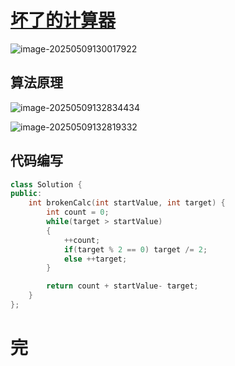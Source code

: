 # [坏了的计算器](https://leetcode.cn/problems/broken-calculator/)

![image-20250509130017922](https://md-wind.oss-cn-nanjing.aliyuncs.com/md/20250509130017971.png)

## 算法原理

![image-20250509132834434](https://md-wind.oss-cn-nanjing.aliyuncs.com/md/20250509132834495.png)

![image-20250509132819332](https://md-wind.oss-cn-nanjing.aliyuncs.com/md/20250509132819472.png)

## 代码编写

```cpp
class Solution {
public:
    int brokenCalc(int startValue, int target) {
        int count = 0;
        while(target > startValue)
        {
            ++count;
            if(target % 2 == 0) target /= 2;
            else ++target;
        }

        return count + startValue- target;
    }
};
```

# 完